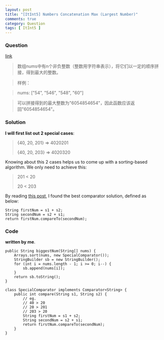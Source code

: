 ```yaml
---
layout: post
title: "[ItInt5] Numbers Concatenation Max (Largest Number)"
comments: true
category: Question
tags: [ ItInt5 ]
---
```


### Question 

[link](http://www.itint5.com/oj/#45)

> 数组nums中有n个非负整数（整数用字符串表示），将它们以一定的顺序拼接，得到最大的整数。

> 样例：

> nums: ["54", "546", "548", "60"]

> 可以拼接得到的最大整数为"6054854654"，因此函数应该返回"6054854654"。

### Solution

__I will first list out 2 special cases__: 

> {40, 20, 201} => 4020201
>
> {40, 20, 203} => 4020320

Knowing about this 2 cases helps us to come up with a sorting-based algorithm. We only need to achieve this: 

> 201 < 20
>
> 20 < 203

By reading [this post](http://www.itint5.com/discuss/183/%E8%B0%81%E8%83%BD%E5%B8%AE%E6%88%91%E7%9C%8B%E4%B8%80%E4%B8%8B%E6%88%91%E7%9A%84%E4%BB%A3%E7%A0%81%EF%BC%8Cn-200%E6%97%B6%E6%8F%90%E7%A4%BAsegmentation), I found the best comparator solution, defined as below: 

    String firstNum = s1 + s2;
    String secondNum = s2 + s1;
    return firstNum.compareTo(secondNum);

### Code

__written by me__.

	public String biggestNum(String[] nums) {
		Arrays.sort(nums, new SpecialComparator());
		StringBuilder sb = new StringBuilder();
		for (int i = nums.length - 1; i >= 0; i--) {
			sb.append(nums[i]);
		}
		return sb.toString();
	}

	class SpecialComparator implements Comparator<String> {
		public int compare(String s1, String s2) {
			// eg.
			// 40 > 20
			// 20 > 201
			// 203 > 20
			String firstNum = s1 + s2;
			String secondNum = s2 + s1;
			return firstNum.compareTo(secondNum);
		}
	}
